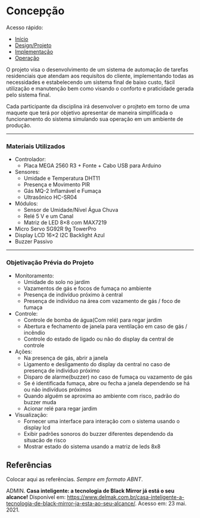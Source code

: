 # Concepção

Acesso rápido:
  - [Início](https://github.com/JoaoMario109/projeto-integrador-2)
  - [Design/Projeto](./design.md)
  - [Implementação](./implement.md)
  - [Operação](./operate.md)

<p>
O projeto visa o desenvolvimento de um sistema de automação de tarefas residenciais que atendam aos requisítos do cliente, implementando todas as necessidades e estabelecendo um sistema final de baixo custo, fácil utilização e manutenção bem como visando o conforto e praticidade gerada pelo sistema final.
</p>
<p>
Cada participante da disciplina irá desenvolver o projteto em torno de uma maquete que terá por objetivo apresentar de maneira simplificada o funcionamento do sistema simulando sua operação em um ambiente de produção.
</p>
<hr>

### Materiais Utilizados
<ul>
  <li>Controlador:
    <ul>
      <li>Placa MEGA 2560 R3 + Fonte + Cabo USB para Arduino</li>
    </ul>
  </li>
  <li>Sensores:
    <ul>
      <li>Umidade e Temperatura DHT11</li>
      <li>Presença e Movimento PIR</li>
      <li>Gás MQ-2 Inflamável e Fumaça</li>
      <li>Ultrasônico HC-SR04</li>
    </ul>
  </li>
  <li>Módulos:
    <ul>
      <li>Sensor de Umidade/Nível Água Chuva</li>
      <li>Relé 5 V e um Canal</li>
      <li>Matriz de LED 8×8 com MAX7219</li>
    </ul>
  </li>
  <li>Micro Servo SG92R 9g TowerPro</li>
  <li>Display LCD 16×2 I2C Backlight Azul</li>
  <li>Buzzer Passivo</li>
</ul>

<hr>

### Objetivação Prévia do Projeto
<ul>
  <li>Monitoramento:
    <ul>
      <li>Umidade do solo no jardim</li>
      <li>Vazamentos de gás e focos de fumaça no ambiente</li>
      <li>Presença de indivíduo próximo à central</li>
      <li>Presença de indivíduo na área com vazamento de gás / foco de fumaça</li>
    </ul>
  </li>
  <li>Controle:
    <ul>
      <li>Controle de bomba de água(Com relé) para regar jardim</li>
      <li>Abertura e fechamento de janela para ventilação em caso de gás / incêndio</li>
      <li>Controle do estado de ligado ou não do display da central de controle</li>
    </ul>
  </li>
  <li>Ações:
    <ul>
      <li>Na presença de gás, abrir a janela</li>
      <li>Ligamento e desligamento do display da central no caso de presença de indivíduo próximo</li>
      <li>Disparo de alarme(buzzer) no caso de fumaça ou vazamento de gás</li>
      <li>Se é identificada fumaça, abre ou fecha a janela dependendo se há ou não indivíduos próximos</li>
      <li>Quando alguém se aproxima ao ambiente com risco, padrão do buzzer muda</li>
      <li>Acionar relé para regar jardim</li>
    </ul>
  </li>
  <li>Visualização:
    <ul>
      <li>Fornecer uma interface para interação com o sistema usando o display lcd</li>
      <li>Exibir padrões sonoros do buzzer diferentes dependendo da situacão de risco</li>
      <li>Mostrar estado do sistema usando a matriz de leds 8x8</li>
    </ul>
  </li>
</ul>

## Referências

Colocar aqui as referências. _Sempre em formato ABNT_.

ADMIN. **Casa inteligente: a tecnologia de Black Mirror já está o seu alcance!** Disponível em: <https://www.delmak.com.br/casa-inteligente-a-tecnologia-de-black-mirror-ja-esta-ao-seu-alcance/>. Acesso em: 23 mai. 2021.
